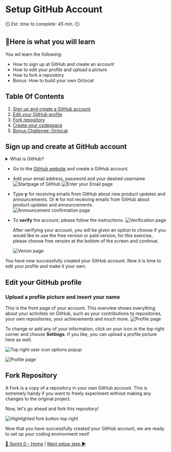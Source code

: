 # Setup GitHub Account
⏲️ _Est. time to complete: 45 min._ ⏲️

## 🎯Here is what you will learn 
You wil learn the following:
- How to sign up at GitHub and create an account
- How to edit your profile and upload a picture
- How to fork a repository
- Bonus: How to build your own Octocat

## Table Of Contents

1. [Sign up and create a GitHub account](#sign-up-and-create-at-github-account)
2. [Edit your GitHub profile](#edit-your-github-profile)
3. [Fork repository](#fork-repository)
4. [Create your codespace](#create-your-codespace)
5. [Bonus Challenge: Octocat](#bonus-challenge-build-your-own-octocat)

## Sign up and create at GitHub account

<details>
<summary>What is GitHub?</summary>

GitHub is actually two things: **Git** and **Hub**.

**Git** is a version control software. It allows developers to work on a specific project at the same time by tracking the changes. If something goes wrong, you can easily undo the changes with Git.
**Hub** is nothing special in itself, but it represents the "social network" of developers built on top of Git. While GitHub does not own the Git software, it has created a platform that makes it easy to access and collaborate with Git. The groundbreaking feature of GitHub is that it makes it super easy to share/show your code with the world or just store it. You no longer have to worry about where you store your code. Companies have GitHub accounts for the same reason. GitHub provides an easy way to store your code online with built-in version control.

</details>

- Go to the [GitHub website](https://github.com/) and create a GitHub account.
- Add your email address, password and your desired username
  ![Startpage of GitHub](../content-images/Sprint%2000/github/GithubSignUp.png)
  ![Enter your Email page](../content-images/Sprint%2000/github//EnterEmail.png)
- Type **y** for receiving emails from GitHub about new product updates and announcements. Or **n** for not receiving emails from GitHub about product updates and announcements.
  ![Announcement confirmation page](../content-images/Sprint%2000/github/NoAnnouncements.png)

- To **verify** the account, please follow the instructions.
  ![Verification page](../content-images/Sprint%2000/github/verification.png)

  After verifying your account, you will be given an option to choose if you would like to use the free version or paid version, for this exercise, please choose free version at the bottom of the screen and continue. 

  ![Verion page](../content-images/Sprint%2000/github/version.png)

You have now successfully created your GitHub account. Now it is time to edit your profile and make it your own.

## Edit your GitHub profile

### Upload a profile picture and insert your name

This is the front page of your account. This overview shows everything about your activities on GitHub, such as your contributions to repositories, your own repositories, your achievements and much more.
![Profile page](../content-images/Sprint%2000/github/homePage.png)

To change or add any of your information, click on your icon in the top right corner and choose **Settings**. If you like, you can upload a profile picture here as well.

![Top right user icon options popup](../content-images/Sprint%2000/github/Settings.png)

![Profile page](../content-images/Sprint%2000/github/EditProfile.gif)

## Fork Repository

A Fork is a copy of a repository in your own GitHub account. This is extremely handy if you want to freely experiment without making any changes to the original project.

Now, let's go ahead and fork this repository!

![Highlighted fork button top right](../content-images/Sprint%2000/github/ForkTheRepository.png)

Now that you have successfully created your GitHub account, we are ready to set up your coding environment next!

[🔼 Sprint 0 - Home](readme.md) | [Next setup step ▶](02b%20-%20Setup%20Local%20Development%20Environment.md)
